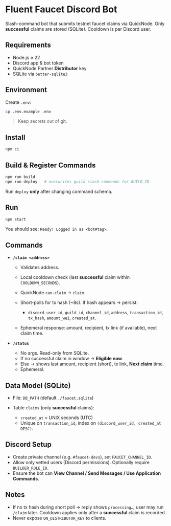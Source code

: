 # Fluent Faucet Discord Bot

Slash-command bot that submits testnet faucet claims via QuickNode. Only **successful** claims are stored (SQLite). Cooldown is per Discord user.

## Requirements

* Node.js ≥ 22
* Discord app & bot token
* QuickNode Partner **Distributor** key
* SQLite via `better-sqlite3`

## Environment

Create `.env`:

```bash
cp .env.example .env
```

> Keep secrets out of git.

## Install

```bash
npm ci
```

## Build & Register Commands

```bash
npm run build
npm run deploy   # overwrites guild slash commands for GUILD_ID
```

Run `deploy` **only** after changing command schema.

## Run

```bash
npm start
```

You should see: `Ready! Logged in as <bot#tag>`.

## Commands

* **`/claim <address>`**

  * Validates address.
  * Local cooldown check (last **successful** claim within `COOLDOWN_SECONDS`).
  * QuickNode `can-claim` → `claim`.
  * Short-polls for tx hash (\~8s). If hash appears → persist:

    * `discord_user_id`, `guild_id`, `channel_id`, `address`, `transaction_id`, `tx_hash`, `amount_wei`, `created_at`.
  * Ephemeral response: amount, recipient, tx link (if available), next claim time.

* **`/status`**

  * No args. Read-only from SQLite.
  * If no successful claim in window → **Eligible now**.
  * Else → shows last amount, recipient (short), tx link, **Next claim** time.
  * Ephemeral.

## Data Model (SQLite)

* File: `DB_PATH` (default `./faucet.sqlite`)
* Table `claims` (only **successful** claims):

  * `created_at` = UNIX seconds (UTC)
  * Unique on `transaction_id`, index on `(discord_user_id, created_at DESC)`.

## Discord Setup

* Create private channel (e.g. `#faucet-devs`), set `FAUCET_CHANNEL_ID`.
* Allow only vetted users (Discord permissions). Optionally require `BUILDER_ROLE_ID`.
* Ensure the bot can **View Channel / Send Messages / Use Application Commands**.

## Notes

* If no tx hash during short poll → reply shows `processing…`; user may run `/claim` later. Cooldown applies only after a **successful** claim is recorded.
* Never expose `QN_DISTRIBUTOR_KEY` to clients.
